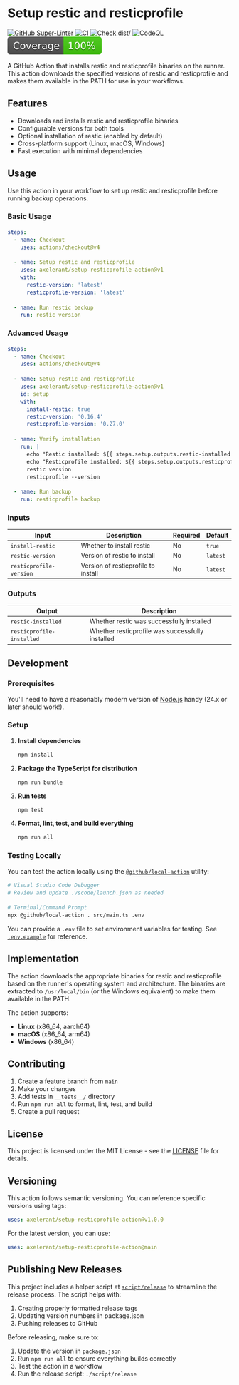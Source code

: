 # Setup restic and resticprofile

[![GitHub Super-Linter](https://github.com/axelerant/setup-resticprofile-action/actions/workflows/linter.yml/badge.svg)](https://github.com/super-linter/super-linter)
![CI](https://github.com/axelerant/setup-resticprofile-action/actions/workflows/ci.yml/badge.svg)
[![Check dist/](https://github.com/axelerant/setup-resticprofile-action/actions/workflows/check-dist.yml/badge.svg)](https://github.com/actions/typescript-action/actions/workflows/check-dist.yml)
[![CodeQL](https://github.com/axelerant/setup-resticprofile-action/actions/workflows/codeql-analysis.yml/badge.svg)](https://github.com/actions/typescript-action/actions/workflows/codeql-analysis.yml)
[![Coverage](./badges/coverage.svg)](./badges/coverage.svg)

A GitHub Action that installs restic and resticprofile binaries on the runner.
This action downloads the specified versions of restic and resticprofile and
makes them available in the PATH for use in your workflows.

## Features

- Downloads and installs restic and resticprofile binaries
- Configurable versions for both tools
- Optional installation of restic (enabled by default)
- Cross-platform support (Linux, macOS, Windows)
- Fast execution with minimal dependencies

## Usage

Use this action in your workflow to set up restic and resticprofile before
running backup operations.

### Basic Usage

```yaml
steps:
  - name: Checkout
    uses: actions/checkout@v4

  - name: Setup restic and resticprofile
    uses: axelerant/setup-resticprofile-action@v1
    with:
      restic-version: 'latest'
      resticprofile-version: 'latest'

  - name: Run restic backup
    run: restic version
```

### Advanced Usage

```yaml
steps:
  - name: Checkout
    uses: actions/checkout@v4

  - name: Setup restic and resticprofile
    uses: axelerant/setup-resticprofile-action@v1
    id: setup
    with:
      install-restic: true
      restic-version: '0.16.4'
      resticprofile-version: '0.27.0'

  - name: Verify installation
    run: |
      echo "Restic installed: ${{ steps.setup.outputs.restic-installed }}"
      echo "Resticprofile installed: ${{ steps.setup.outputs.resticprofile-installed }}"
      restic version
      resticprofile --version

  - name: Run backup
    run: resticprofile backup
```

### Inputs

| Input                   | Description                         | Required | Default  |
| ----------------------- | ----------------------------------- | -------- | -------- |
| `install-restic`        | Whether to install restic           | No       | `true`   |
| `restic-version`        | Version of restic to install        | No       | `latest` |
| `resticprofile-version` | Version of resticprofile to install | No       | `latest` |

### Outputs

| Output                    | Description                                      |
| ------------------------- | ------------------------------------------------ |
| `restic-installed`        | Whether restic was successfully installed        |
| `resticprofile-installed` | Whether resticprofile was successfully installed |

## Development

### Prerequisites

You'll need to have a reasonably modern version of [Node.js](https://nodejs.org)
handy (24.x or later should work!).

### Setup

1. **Install dependencies**

   ```bash
   npm install
   ```

2. **Package the TypeScript for distribution**

   ```bash
   npm run bundle
   ```

3. **Run tests**

   ```bash
   npm test
   ```

4. **Format, lint, test, and build everything**

   ```bash
   npm run all
   ```

### Testing Locally

You can test the action locally using the
[`@github/local-action`](https://github.com/github/local-action) utility:

```bash
# Visual Studio Code Debugger
# Review and update .vscode/launch.json as needed

# Terminal/Command Prompt
npx @github/local-action . src/main.ts .env
```

You can provide a `.env` file to set environment variables for testing. See
[`.env.example`](./.env.example) for reference.

## Implementation

The action downloads the appropriate binaries for restic and resticprofile based
on the runner's operating system and architecture. The binaries are extracted to
`/usr/local/bin` (or the Windows equivalent) to make them available in the PATH.

The action supports:

- **Linux** (x86_64, aarch64)
- **macOS** (x86_64, arm64)
- **Windows** (x86_64)

## Contributing

1. Create a feature branch from `main`
2. Make your changes
3. Add tests in `__tests__/` directory
4. Run `npm run all` to format, lint, test, and build
5. Create a pull request

## License

This project is licensed under the MIT License - see the [LICENSE](LICENSE) file
for details.

## Versioning

This action follows semantic versioning. You can reference specific versions
using tags:

```yaml
uses: axelerant/setup-resticprofile-action@v1.0.0
```

For the latest version, you can use:

```yaml
uses: axelerant/setup-resticprofile-action@main
```

## Publishing New Releases

This project includes a helper script at [`script/release`](./script/release) to
streamline the release process. The script helps with:

1. Creating properly formatted release tags
2. Updating version numbers in package.json
3. Pushing releases to GitHub

Before releasing, make sure to:

1. Update the version in `package.json`
2. Run `npm run all` to ensure everything builds correctly
3. Test the action in a workflow
4. Run the release script: `./script/release`
